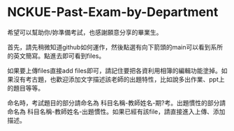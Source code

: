 # NCKUE-Past-Exam-by-Department
希望可以幫助你/妳準備考試，也感謝願意分享的畢業生。

首先，請先稍微知道github如何運作，然後點選有向下箭頭的main可以看到系所的英文簡寫。點進去即可看到files。

如果要上傳files直接add files即可，請記住要把各資利用相簿的編輯功能塗掉。如果沒有考古題，也歡迎添加文字描述該老師的出題特性，比如說多出作業、ppt上的題目等等。

命名時，考試題目的部分請命名為 科目名稱-教師姓名-期?考。出題慣性的部分請命名為 科目名稱-教師姓名-出題慣性。如果已經有該file，請直接進入上傳、添加描述。



